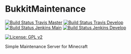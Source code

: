 # BukkitMaintenance

[![Build Status Travis Master](https://img.shields.io/travis/com/ursinn/BukkitMaintenance/master?logo=travis&label=build%20master)](https://travis-ci.com/ursinn/BukkitMaintenance)
[![Build Status Travis Develop](https://img.shields.io/travis/com/ursinn/BukkitMaintenance/develop?logo=travis&label=build%20develop)](https://travis-ci.com/ursinn/BukkitMaintenance)
[![Build Status Jenkins Main](https://img.shields.io/jenkins/build?jobUrl=https%3A%2F%2Fci.filli-it.ch%2Fjob%2Fursinn%2Fjob%2FBukkitMaintenance%2Fjob%2Fmain%2F&label=build%20master&logo=jenkins)](https://ci.filli-it.ch/job/ursinn/job/BukkitMaintenance)
[![Build Status Jenkins Develop](https://img.shields.io/jenkins/build?jobUrl=https%3A%2F%2Fci.filli-it.ch%2Fjob%2Fursinn%2Fjob%2FBukkitMaintenance%2Fjob%2Fdevelop%2F&label=build%20develop&logo=jenkins)](https://ci.filli-it.ch/job/ursinn/job/BukkitMaintenance)

[![License: GPL v2](https://img.shields.io/github/license/ursinn/BukkitMaintenance)](https://www.gnu.org/licenses/old-licenses/gpl-2.0.en.html)

Simple Maintenance Server for Minecraft
